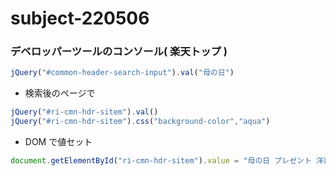 # subject-220506

### デベロッパーツールのコンソール( 楽天トップ )
```js
jQuery("#common-header-search-input").val("母の日")
```
- 検索後のページで
```js
jQuery("#ri-cmn-hdr-sitem").val()
jQuery("#ri-cmn-hdr-sitem").css("background-color","aqua")
```
- DOM で値セット
```js
document.getElementById("ri-cmn-hdr-sitem").value = "母の日 プレゼント 洋菓子"
```


